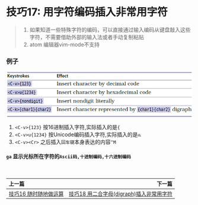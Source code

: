 # 技巧17: 用字符编码插入非常用字符

> 1. 如果知道一些特殊字符的编码，可以直接通过输入编码从键盘敲入这些字符，不需要借助外部的输入法或者手动复制粘贴
> 2. atom 编辑器vim-mode不支持

### 例子

![tip17](../../images/tip17.png)  

1. `<C-v>{123}` 按16进制插入字符,实际插入的是`{`
2. `<C-v>u{1234}` 按Unicode编码插入字符,实际插入的是`ሴ`
3. `<C-v><Cr>` 之后插入`回车键`本身表达的内容`^M`

#### `ga` 显示光标所在字符的`Ascii码,十进制编码,十六进制编码`



<br>  

|上一篇|下一篇|
|:---|---:|
|[技巧16 随时随地做运算](tip16.md)|[技巧18 用二合字母(digraph)插入非常用字符](tip18.md)|
